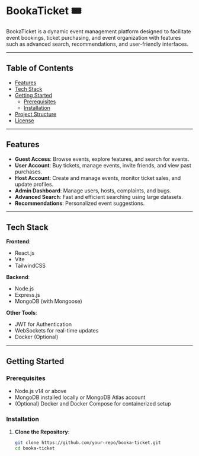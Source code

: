 # BookaTicket 🎟️

BookaTicket is a dynamic event management platform designed to facilitate event bookings, ticket purchasing, and event organization with features such as advanced search, recommendations, and user-friendly interfaces.

---

## Table of Contents
- [Features](#features)
- [Tech Stack](#tech-stack)
- [Getting Started](#getting-started)
  - [Prerequisites](#prerequisites)
  - [Installation](#installation)
- [Project Structure](#project-structure)
- [License](#license)

---

## Features
- **Guest Access**: Browse events, explore features, and search for events.
- **User Account**: Buy tickets, manage events, invite friends, and view past purchases.
- **Host Account**: Create and manage events, monitor ticket sales, and update profiles.
- **Admin Dashboard**: Manage users, hosts, complaints, and bugs.
- **Advanced Search**: Fast and efficient searching using large datasets.
- **Recommendations**: Personalized event suggestions.

---

## Tech Stack
**Frontend**:
- React.js
- Vite
- TailwindCSS

**Backend**:
- Node.js
- Express.js
- MongoDB (with Mongoose)

**Other Tools**:
- JWT for Authentication
- WebSockets for real-time updates
- Docker (Optional)

---

## Getting Started

### Prerequisites
- Node.js v14 or above
- MongoDB installed locally or MongoDB Atlas account
- (Optional) Docker and Docker Compose for containerized setup

### Installation

1. **Clone the Repository**:
   ```bash
   git clone https://github.com/your-repo/booka-ticket.git
   cd booka-ticket
